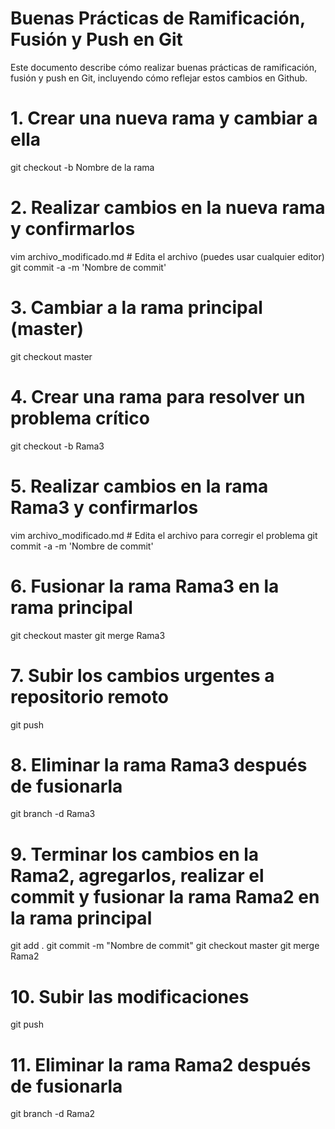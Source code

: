 # Buenas Prácticas de Ramificación, Fusión y Push en Git

Este documento describe cómo realizar buenas prácticas de ramificación, fusión y push en Git, incluyendo cómo reflejar estos cambios en Github.

# 1. Crear una nueva rama y cambiar a ella
git checkout -b Nombre de la rama

# 2. Realizar cambios en la nueva rama y confirmarlos
vim archivo_modificado.md  # Edita el archivo (puedes usar cualquier editor)
git commit -a -m 'Nombre de commit'

# 3. Cambiar a la rama principal (master)
git checkout master

# 4. Crear una rama para resolver un problema crítico
git checkout -b Rama3

# 5. Realizar cambios en la rama Rama3 y confirmarlos
vim archivo_modificado.md  # Edita el archivo para corregir el problema
git commit -a -m 'Nombre de commit'

# 6. Fusionar la rama Rama3 en la rama principal
git checkout master
git merge Rama3

# 7. Subir los cambios urgentes a repositorio remoto
git push 
 
# 8. Eliminar la rama Rama3 después de fusionarla
git branch -d Rama3

# 9. Terminar los cambios en la Rama2, agregarlos, realizar el commit y fusionar la rama Rama2 en la rama principal
git add . 
git commit -m "Nombre de commit"
git checkout master
git merge Rama2


# 10. Subir las modificaciones
git push

# 11. Eliminar la rama Rama2 después de fusionarla
git branch -d Rama2

